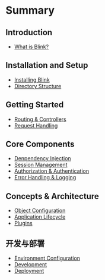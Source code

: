 Summary
=======

Introduction
------------

* [What is Blink?](README.md)


Installation and Setup
----------------------

* [Installing Blink](1-2-installing.md)
* [Directory Structure](1-3-directory-structure.md)

Getting Started
---------------

* [Routing & Controllers](2-1-routing-and-controllers.md)
* [Request Handling](2-2-request-handling.md)


Core Components
---------------

* [Denpendency Injection](3-1-dependency-injection.md)
* [Session Management](3-2-session.md)
* [Authorization & Authentication](3-3-authentication.md)
* [Error Handling & Logging](3-4-error-and-logging.md)


Concepts & Architecture
-----------------------

* [Object Configuration](4-1-properties-and-configurations.md)
* [Application Lifecycle](4-2-lifecycle.md)
* [Plugins](4-3-plugins.md)


开发与部署
--------

* [Environment Configuration](5-1-env-file.md)
* [Development](5-2-development.md)
* [Deployment](5-3-deployment.md)

